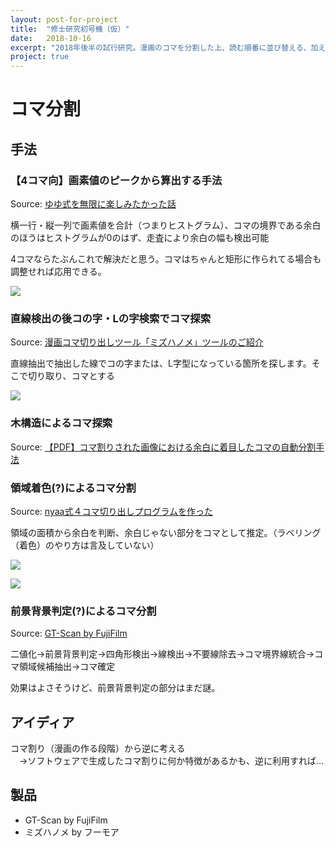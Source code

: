 ```yaml
---
layout: post-for-project
title:  "修士研究初号機（仮）"
date:   2018-10-16
excerpt: "2018年後半の試行研究。漫画のコマを分割した上、読む順番に並び替える、加えて漫画の読みやすさを数値化して評価するのは仮の目標になっている"
project: true
---
```


# コマ分割

## 手法

### 【4コマ向】画素値のピークから算出する手法

Source: [ゆゆ式を無限に楽しみたかった話](http://non117.hatenablog.com/entry/2014/12/20/175053)

横一行・縦一列で画素値を合計（つまりヒストグラム）、コマの境界である余白のほうはヒストグラムが0のはず、走査により余白の幅も検出可能

4コマならたぶんこれで解決だと思う。コマはちゃんと矩形に作られてる場合も調整せれば応用できる。

![](http://cdn-ak.f.st-hatena.com/images/fotolife/n/non_117/20141220/20141220173536.png)

### 直線検出の後コの字・Lの字検索でコマ探索

Source: [漫画コマ切り出しツール「ミズハノメ」ツールのご紹介](https://whomor.com/manga/?p=511)

直線抽出で抽出した線でコの字または、L字型になっている箇所を探します。そこで切り取り、コマとする

![](https://whomor.com/manga/wp-content/uploads/2015/10/5.png)

### 木構造によるコマ探索

Source: [【PDF】コマ割りされた画像における余白に着目したコマの自動分割手法](https://shingi.jst.go.jp/past_abst/abst/p/12/1263/akita03.pdf)

### 領域着色(?)によるコマ分割

Source: [nyaa式４コマ切り出しプログラムを作った](http://nyaa.hatenadiary.jp/entry/2016/12/18/000738)

領域の面積から余白を判断、余白じゃない部分をコマとして推定。（ラベリング（着色）のやり方は言及していない）

![](https://cdn-ak.f.st-hatena.com/images/fotolife/n/nyaaj/20161217/20161217222853.png)

![](https://cdn-ak.f.st-hatena.com/images/fotolife/n/nyaaj/20161217/20161217223523.png)

### 前景背景判定(?)によるコマ分割

Source: [GT-Scan by FujiFilm](https://www.fujifilm.co.jp/rd/report/rd057/pack/pdf/ff_rd057_010.pdf)

二値化→前景背景判定→四角形検出→線検出→不要線除去→コマ境界線統合→コマ領域候補抽出→コマ確定

効果はよさそうけど、前景背景判定の部分はまだ謎。

## アイディア

コマ割り（漫画の作る段階）から逆に考える  
　→ソフトウェアで生成したコマ割りに何か特徴があるかも、逆に利用すれば…

## 製品

- GT-Scan by FujiFilm
- ミズハノメ by フーモア
